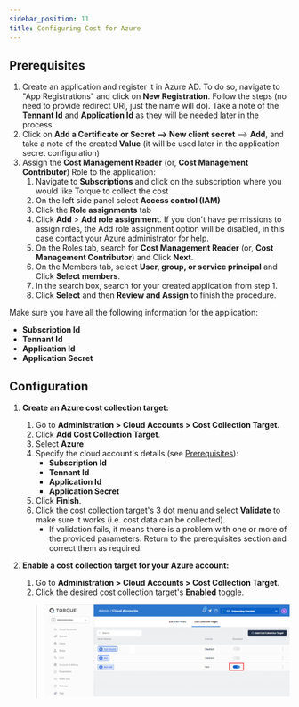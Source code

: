 ```yaml
---
sidebar_position: 11
title: Configuring Cost for Azure
---
```


## Prerequisites 

1. Create an application and register it in Azure AD. To do so, navigate to "App Registrations" and click on __New Registration__. Follow the steps (no need to provide redirect URl, just the name will do). Take a note of the  __Tennant Id__ and  __Application Id__ as they will be needed later in the process. 
2. Click on __Add a Certificate or Secret --> New client secret__ --> __Add__, and take a note of the created __Value__ (it will be used later in the application secret configuration)
3. Assign the __Cost Management Reader__ (or, __Cost Management Contributor__) Role to the application:
   1. Navigate to __Subscriptions__ and click on the subscription where you would like Torque to collect the cost
   2. On the left side panel select __Access control (IAM)__
   3. Click the __Role assignments__ tab
   4. Click __Add__ > __Add role assignment__. If you don't have permissions to assign roles, the Add role assignment option will be disabled, in this case contact your Azure administrator for help.
   5. On the Roles tab, search for __Cost Management Reader__ (or, __Cost Management Contributor__) and Click __Next__.
   6. On the Members tab, select __User, group, or service principal__  and Click __Select members__.
   7. In the search box, search for your created application from step 1.
   8. Click __Select__ and then __Review and Assign__ to finish the procedure. 

Make sure you have all the following information for the application:
  * __Subscription Id__
  * __Tennant Id__
  * __Application Id__
  * __Application Secret__ 

## Configuration

1. __Create an Azure cost collection target:__
   1. Go to __Administration > Cloud Accounts > Cost Collection Target__.
   2. Click __Add Cost Collection Target__.
   3. Select __Azure__.
   4. Specify the cloud account's details (see [Prerequisites](#prerequisites)):
      * __Subscription Id__
      * __Tennant Id__
      * __Application Id__
      * __Application Secret__ 
   5. Click __Finish__.
   6. Click the cost collection target's 3 dot menu and select __Validate__ to make sure it works (i.e. cost data can be collected).
      * If validation fails, it means there is a problem with one or more of the provided parameters. Return to the prerequisites section and correct them as required.

2. __Enable a cost collection target for your Azure account:__
   1. Go to __Administration > Cloud Accounts > Cost Collection Target__.
   2. Click the desired cost collection target's __Enabled__ toggle.

     > ![Locale Dropdown](/img/enable-cost-target.png)
